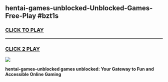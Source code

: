 
## hentai-games-unblocked-Unblocked-Games-Free-Play #bzt1s
<h3>
<a href="https://us.freeplayer.one?title=hentai-games-unblocked&ref=9M">CLICK TO PLAY</a></h3>
<hr>

<h3>
<a href="https://us.freeplayer.one?title=hentai-games-unblocked&ref=9M">CLICK 2 PLAY</a>
  
</h3>

<a href="https://us.freeplayer.one?title=hentai-games-unblocked&ref=9M"><img src="https://clearcache.store/games.png"></a>


**hentai-games-unblocked games unblocked: Your Gateway to Fun and Accessible Online Gaming**
